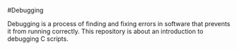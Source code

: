 #Debugging

Debugging is a process of finding and fixing errors in software that prevents it from running correctly.
This repository is about an introduction to debugging C scripts.